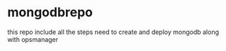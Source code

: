 # mongodbrepo
this repo include all the steps need to create and deploy mongodb along with opsmanager
